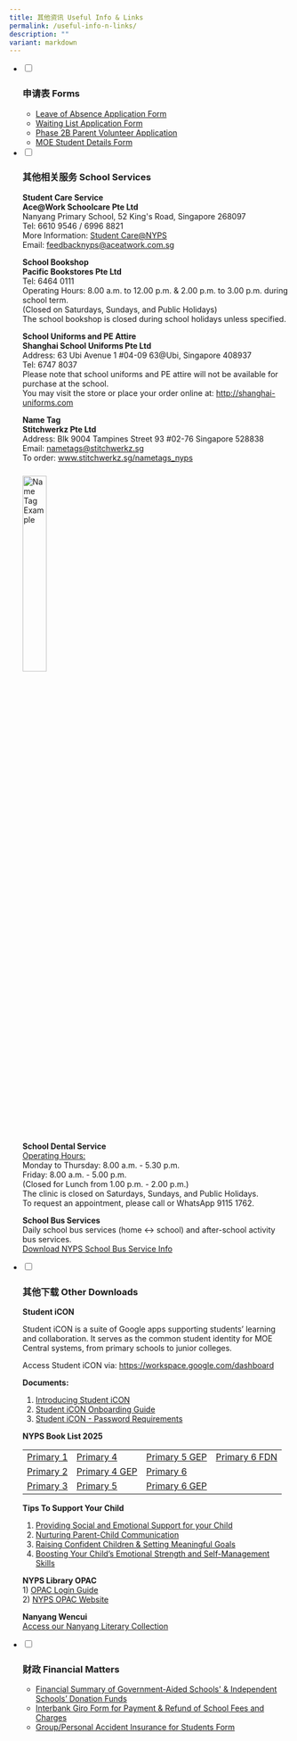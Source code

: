 ```yaml
---
title: 其他资讯 Useful Info & Links
permalink: /useful-info-n-links/
description: ""
variant: markdown
---
```

<ul class="jekyllcodex_accordion">

  
  <li>
    <input id="accordion1" type="checkbox">
    <label for="accordion1"><h3>申请表 Forms</h3></label>
    <div>
      <ul>
        <li><a href="https://form.gov.sg/67caa86c294570caebe4537d" rel="noopener" target="_blank">Leave of Absence Application Form</a></li>
        <li><a href="https://form.gov.sg/67caa90a242cb9b8c3c85316" rel="noopener" target="_blank">Waiting List Application Form</a></li>
        <li><a href="https://form.gov.sg/67caa9a2ab04850beb0a1ea2" rel="noopener" target="_blank">Phase 2B Parent Volunteer Application</a></li>
        <li><a href="https://pg.moe.edu.sg/forms/sdf" rel="noopener" target="_blank">MOE Student Details Form</a></li>
      </ul>
    </div>
  </li>

  
  <li>
    <input id="accordion2" type="checkbox">
    <label for="accordion2"><h3>其他相关服务 School Services</h3></label>
    <div>
      <p><strong>Student Care Service</strong><br>
      <strong>Ace@Work Schoolcare Pte Ltd</strong><br>
      Nanyang Primary School, 52 King's Road, Singapore 268097<br>
      Tel: 6610 9546 / 6996 8821<br>
      More Information: <a rel="noopener" target="_blank" href="https://www.aceatwork.com.sg/ace268097">Student Care@NYPS</a><br>
      Email: <a href="mailto:feedbacknyps@aceatwork.com.sg">feedbacknyps@aceatwork.com.sg</a></p>
      <p><strong>School Bookshop</strong><br>
      <strong>Pacific Bookstores Pte Ltd</strong><br>
      Tel: 6464 0111<br>
      Operating Hours: 8.00 a.m. to 12.00 p.m. &amp; 2.00 p.m. to 3.00 p.m. during school term.<br>
      (Closed on Saturdays, Sundays, and Public Holidays)<br>
      The school bookshop is closed during school holidays unless specified.</p>
      <p><strong>School Uniforms and PE Attire</strong><br>
      <strong>Shanghai School Uniforms Pte Ltd</strong><br>
      Address: 63 Ubi Avenue 1 #04-09 63@Ubi, Singapore 408937<br>
      Tel: 6747 8037<br>
      Please note that school uniforms and PE attire will not be available for purchase at the school.<br>
      You may visit the store or place your order online at:
      <a rel="noopener" target="_blank" href="http://shanghai-uniforms.com">http://shanghai-uniforms.com</a></p>
      <p><strong>Name Tag</strong><br>
      <strong>Stitchwerkz Pte Ltd</strong><br>
      Address: Blk 9004 Tampines Street 93 #02-76 Singapore 528838<br>
      Email: <a href="mailto:nametags@stitchwerkz.sg">nametags@stitchwerkz.sg</a><br>
      To order: <a rel="noopener" target="_blank" href="http://www.stitchwerkz.sg/nametags_nyps">www.stitchwerkz.sg/nametags_nyps</a></p>
      <img style="width:30%; margin: 10px 0;" alt="Name Tag Example" src="https://www.nyps.moe.edu.sg/images/name%20tag.png">
      <p><strong>School Dental Service</strong><br>
      <u>Operating Hours:</u><br>
      Monday to Thursday: 8.00 a.m. - 5.30 p.m.<br>
      Friday: 8.00 a.m. - 5.00 p.m.<br>
      (Closed for Lunch from 1.00 p.m. - 2.00 p.m.)<br>
      The clinic is closed on Saturdays, Sundays, and Public Holidays.<br>
      To request an appointment, please call or WhatsApp 9115 1762.</p>
      <p><strong>School Bus Services</strong><br>
      Daily school bus services (home ↔ school) and after-school activity bus services.<br>
      <a href="/files/NYPS_SCH_BUS_SERVICES_2026_2027.pdf" rel="noopener" target="_blank">Download NYPS School Bus Service Info</a></p>
    </div>
  </li>

  
  <li>
    <input id="accordion3" type="checkbox">
    <label for="accordion3"><h3>其他下载 Other Downloads</h3></label>
    <div>
      <p><strong>Student iCON</strong></p>
      <p>Student iCON is a suite of Google apps supporting students’ learning and collaboration. It serves as the common student identity for MOE Central systems, from primary schools to junior colleges.</p>
      <p>Access Student iCON via:
      <a href="https://workspace.google.com/dashboard" rel="noopener" target="_blank">https://workspace.google.com/dashboard</a></p>
      <p><strong>Documents:</strong></p>
      <ol>
        <li><a href="/files/StudentLearningSpace/introducingstudenticon.pdf" rel="noopener" target="_blank">Introducing Student iCON</a></li>
        <li><a href="/files/StudentLearningSpace/studenticononboardingguide.pdf" rel="noopener" target="_blank">Student iCON Onboarding Guide</a></li>
        <li><a href="/files/StudentLearningSpace/studenticononboardingguide.pdf" rel="noopener" target="_blank">Student iCON - Password Requirements</a></li>
      </ol>
      <p><strong>NYPS Book List 2025</strong></p>
      <table>
        <tbody>
          <tr>
            <td><a href="/files/Booklist/2025P1.pdf" rel="noopener" target="_blank">Primary 1</a></td>
            <td><a href="/files/Booklist/2025P4.pdf" rel="noopener" target="_blank">Primary 4</a></td>
            <td><a href="/files/Booklist/2025P5GEP.pdf" rel="noopener" target="_blank">Primary 5 GEP</a></td>
            <td><a href="/files/Booklist/2025P6FDN.pdf" rel="noopener" target="_blank">Primary 6 FDN</a></td>
          </tr>
          <tr>
            <td><a href="/files/Booklist/2025P2.pdf" rel="noopener" target="_blank">Primary 2</a></td>
            <td><a href="/files/Booklist/2025P4GEP.pdf" rel="noopener" target="_blank">Primary 4 GEP</a></td>
            <td><a href="/files/Booklist/2025P6.pdf" rel="noopener" target="_blank">Primary 6</a></td>
            <td>&nbsp;</td>
          </tr>
          <tr>
            <td><a href="/files/Booklist/2025P3.pdf" rel="noopener" target="_blank">Primary 3</a></td>
            <td><a href="/files/Booklist/2025P5.pdf" rel="noopener" target="_blank">Primary 5</a></td>
            <td><a href="/files/Booklist/2025P6GEP.pdf" rel="noopener" target="_blank">Primary 6 GEP</a></td>
            <td>&nbsp;</td>
          </tr>
        </tbody>
      </table>
      <p><strong>Tips To Support Your Child</strong></p>
      <ol>
        <li><a href="/files/Tipstosupportyourchild/overviewofparentengagementresourcesposters_i.pdf">Providing Social and Emotional Support for your Child</a></li>
        <li><a href="/files/Tipstosupportyourchild/nurturingparentchildcommunication.pdf">Nurturing Parent-Child Communication</a></li>
        <li><a href="/files/Tipstosupportyourchild/raisingconfidentchildrennsettingmeaningfulgoals.pdf">Raising Confident Children &amp; Setting Meaningful Goals</a></li>
        <li><a href="/files/Tipstosupportyourchild/boostingyourchildemotionalstrenghtandselfmanagementskills.pdf">Boosting Your Child’s Emotional Strength and Self-Management Skills</a></li>
      </ol>
      <p><strong>NYPS Library OPAC</strong><br>
      1) <a href="/files/For%20NYPS%20webpage%20OPAC%20login%20guide.pdf" rel="noopener" target="_blank">OPAC Login Guide</a><br>
      2) <a href="https://schoolibrary.moe.edu.sg/nanyangpri" rel="noopener" target="_blank">NYPS OPAC Website</a></p>
      <p><strong>Nanyang Wencui</strong><br>
      <a href="https://sites.google.com/moe.edu.sg/wencui/2025%E5%B9%B4?authuser=0" rel="noopener" target="_blank">Access our Nanyang Literary Collection</a></p>
    </div>
  </li>

  
  <li>
    <input id="accordion4" type="checkbox">
    <label for="accordion4"><h3>财政 Financial Matters</h3></label>
    <div>
      <ul>
        <li><a href="https://www.moe.gov.sg/about-us/organisation-structure/fpd/financial-summary" rel="noopener" target="_blank">Financial Summary of Government-Aided Schools' &amp; Independent Schools’ Donation Funds</a></li>
        <li><a href="https://www.nyps.moe.edu.sg/files/Application%20Form%20for%20Interbank%20Giro%20(for%20Payment%20&amp;%20Refund%20of%20School%20Fees%20and%20Charges).pdf" rel="noopener" target="_blank">Interbank Giro Form for Payment &amp; Refund of School Fees and Charges</a></li>
        <li><a href="https://www.income.com.sg/studentgpa" rel="noopener" target="_blank">Group/Personal Accident Insurance for Students Form</a></li>
      </ul>
    </div>
  </li>

</ul>